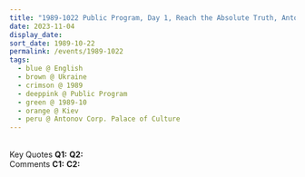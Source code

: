 ```yaml
---
title: "1989-1022 Public Program, Day 1, Reach the Absolute Truth, Antonov Corp. Palace of Culture (now Bingo club), prospect Peremogy 112, Kiev, Ukraine"
date: 2023-11-04
display_date: 
sort_date: 1989-10-22
permalink: /events/1989-1022
tags:
  - blue @ English
  - brown @ Ukraine
  - crimson @ 1989
  - deeppink @ Public Program
  - green @ 1989-10
  - orange @ Kiev
  - peru @ Antonov Corp. Palace of Culture
---
```


<br>

<wave-list>
  <list-title color="DarkSeaGreen" width="55">Key Quotes</list-title>
  <list-item color="BlanchedAlmond" width="280"><b>Q1:</b> <i></i></list-item>
  <list-item color="Lavender" width="280"><b>Q2:</b> <i></i></list-item>
</wave-list>

<br>

<wave-list>
  <list-title color="DarkSeaGreen" width="55">Comments</list-title>
  <list-item color="BlanchedAlmond" width="280"><b>C1:</b> <i></i></list-item>
  <list-item color="Lavender" width="280"><b>C2:</b> <i></i></list-item>
</wave-list>